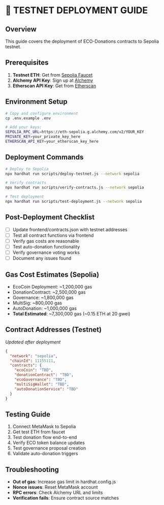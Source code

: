 # 🧪 TESTNET DEPLOYMENT GUIDE

## Overview
This guide covers the deployment of ECO-Donations contracts to Sepolia testnet.

## Prerequisites
1. **Testnet ETH**: Get from [Sepolia Faucet](https://sepoliafaucet.com/)
2. **Alchemy API Key**: Sign up at [Alchemy](https://alchemy.com/)
3. **Etherscan API Key**: Get from [Etherscan](https://etherscan.io/apis)

## Environment Setup
```bash
# Copy and configure environment
cp .env.example .env

# Add your keys:
SEPOLIA_RPC_URL=https://eth-sepolia.g.alchemy.com/v2/YOUR_KEY
PRIVATE_KEY=your_private_key_here
ETHERSCAN_API_KEY=your_etherscan_key_here
```

## Deployment Commands
```bash
# Deploy to Sepolia
npx hardhat run scripts/deploy-testnet.js --network sepolia

# Verify contracts
npx hardhat run scripts/verify-contracts.js --network sepolia

# Test deployment
npx hardhat run scripts/test-deployment.js --network sepolia
```

## Post-Deployment Checklist
- [ ] Update frontend/contracts.json with testnet addresses
- [ ] Test all contract functions via frontend
- [ ] Verify gas costs are reasonable
- [ ] Test auto-donation functionality
- [ ] Verify governance voting works
- [ ] Document any issues found

## Gas Cost Estimates (Sepolia)
- EcoCoin Deployment: ~1,200,000 gas
- DonationContract: ~2,500,000 gas
- Governance: ~1,800,000 gas
- MultiSig: ~800,000 gas
- AutoDonation: ~1,000,000 gas
- **Total Estimated**: ~7,300,000 gas (~0.15 ETH at 20 gwei)

## Contract Addresses (Testnet)
*Updated after deployment*

```json
{
  "network": "sepolia",
  "chainId": 11155111,
  "contracts": {
    "ecoCoin": "TBD",
    "donationContract": "TBD", 
    "ecoGovernance": "TBD",
    "multiSigWallet": "TBD",
    "autoDonationService": "TBD"
  }
}
```

## Testing Guide
1. Connect MetaMask to Sepolia
2. Get test ETH from faucet
3. Test donation flow end-to-end
4. Verify ECO token balance updates
5. Test governance proposal creation
6. Validate auto-donation triggers

## Troubleshooting
- **Out of gas**: Increase gas limit in hardhat.config.js
- **Nonce issues**: Reset MetaMask account
- **RPC errors**: Check Alchemy URL and limits
- **Verification fails**: Ensure contract source matches
